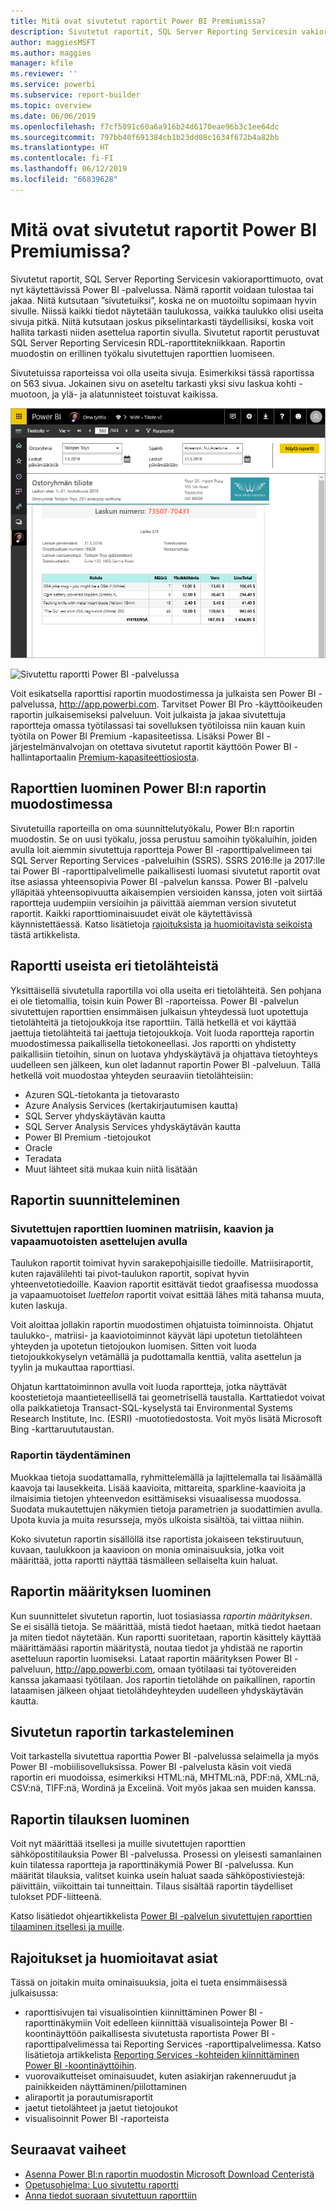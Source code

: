 ```yaml
---
title: Mitä ovat sivutetut raportit Power BI Premiumissa?
description: Sivutetut raportit, SQL Server Reporting Servicesin vakioraporttimuoto, ovat nyt käytettävissä Power BI -palvelussa. Nämä raportit voidaan tulostaa tai jakaa. Voit hallita raportin asettelua tarkasti. Ne näyttävät kaikki tiedot taulukossa, esimerkiksi vaikka taulukko käsittää useita sivuja.
author: maggiesMSFT
ms.author: maggies
manager: kfile
ms.reviewer: ''
ms.service: powerbi
ms.subservice: report-builder
ms.topic: overview
ms.date: 06/06/2019
ms.openlocfilehash: f7cf5091c60a6a916b24d6170eae96b3c1ee64dc
ms.sourcegitcommit: 797bb40f691384cb1b23dd08c1634f672b4a82bb
ms.translationtype: HT
ms.contentlocale: fi-FI
ms.lasthandoff: 06/12/2019
ms.locfileid: "66839628"
---
```

# <a name="what-are-paginated-reports-in-power-bi-premium"></a>Mitä ovat sivutetut raportit Power BI Premiumissa?

Sivutetut raportit, SQL Server Reporting Servicesin vakioraporttimuoto, ovat nyt käytettävissä Power BI -palvelussa. Nämä raportit voidaan tulostaa tai jakaa. Niitä kutsutaan ”sivutetuiksi”, koska ne on muotoiltu sopimaan hyvin sivulle. Niissä kaikki tiedot näytetään taulukossa, vaikka taulukko olisi useita sivuja pitkä. Niitä kutsutaan joskus pikselintarkasti täydellisiksi, koska voit hallita tarkasti niiden asettelua raportin sivulla. Sivutetut raportit perustuvat SQL Server Reporting Servicesin RDL-raporttitekniikkaan. Raportin muodostin on erillinen työkalu sivutettujen raporttien luomiseen. 

Sivutetuissa raporteissa voi olla useita sivuja. Esimerkiksi tässä raportissa on 563 sivua. Jokainen sivu on aseteltu tarkasti yksi sivu laskua kohti -muotoon, ja ylä- ja alatunnisteet toistuvat kaikissa.

![Sivutettu](media/paginated-reports-report-builder-power-bi/power-bi-paginated-wwi-report-page.png)

![Sivutettu raportti Power BI -palvelussa](media/report-builder-power-bi/report-builder-get-started-paginated-report.png)

Voit esikatsella raporttisi raportin muodostimessa ja julkaista sen Power BI -palvelussa, http://app.powerbi.com. Tarvitset Power BI Pro -käyttöoikeuden raportin julkaisemiseksi palveluun. Voit julkaista ja jakaa sivutettuja raportteja omassa työtilassasi tai sovelluksen työtiloissa niin kauan kuin työtila on Power BI Premium -kapasiteetissa. Lisäksi Power BI -järjestelmänvalvojan on otettava sivutetut raportit käyttöön Power BI -hallintaportaalin [Premium-kapasiteettiosiosta](service-admin-premium-workloads.md#paginated-reports-preview). 

## <a name="create-reports-in-power-bi-report-builder"></a>Raporttien luominen Power BI:n raportin muodostimessa

Sivutetuilla raporteilla on oma suunnittelutyökalu, Power BI:n raportin muodostin. Se on uusi työkalu, jossa perustuu samoihin työkaluihin, joiden avulla loit aiemmin sivutettuja raportteja Power BI -raporttipalvelimeen tai SQL Server Reporting Services -palveluihin (SSRS). SSRS 2016:lle ja 2017:lle tai Power BI -raporttipalvelimelle paikallisesti luomasi sivutetut raportit ovat itse asiassa yhteensopivia Power BI -palvelun kanssa. Power BI -palvelu ylläpitää yhteensopivuutta aikaisempien versioiden kanssa, joten voit siirtää raportteja uudempiin versioihin ja päivittää aiemman version sivutetut raportit. Kaikki raporttiominaisuudet eivät ole käytettävissä käynnistettäessä. Katso lisätietoja [rajoituksista ja huomioitavista seikoista](#limitations-and-considerations) tästä artikkelista.
     
## <a name="report-from-a-variety-of-data-sources"></a>Raportti useista eri tietolähteistä

Yksittäisellä sivutetulla raportilla voi olla useita eri tietolähteitä. Sen pohjana ei ole tietomallia, toisin kuin Power BI -raporteissa. Power BI -palvelun sivutettujen raporttien ensimmäisen julkaisun yhteydessä luot upotettuja tietolähteitä ja tietojoukkoja itse raporttiin. Tällä hetkellä et voi käyttää jaettuja tietolähteitä tai jaettuja tietojoukkoja. Voit luoda raportteja raportin muodostimessa paikallisella tietokoneellasi. Jos raportti on yhdistetty paikallisiin tietoihin, sinun on luotava yhdyskäytävä ja ohjattava tietoyhteys uudelleen sen jälkeen, kun olet ladannut raportin Power BI -palveluun. Tällä hetkellä voit muodostaa yhteyden seuraaviin tietolähteisiin:

- Azuren SQL-tietokanta ja tietovarasto
- Azure Analysis Services (kertakirjautumisen kautta)
- SQL Server yhdyskäytävän kautta
- SQL Server Analysis Services yhdyskäytävän kautta
- Power BI Premium -tietojoukot
- Oracle
- Teradata
- Muut lähteet sitä mukaa kuin niitä lisätään

## <a name="design-your-report"></a>Raportin suunnitteleminen  

### <a name="create-paginated-reports-with-matrix-chart-and-free-form-layouts"></a>Sivutettujen raporttien luominen matriisin, kaavion ja vapaamuotoisten asettelujen avulla

Taulukon raportit toimivat hyvin sarakepohjaisille tiedoille. Matriisiraportit, kuten rajavälilehti tai pivot-taulukon raportit, sopivat hyvin yhteenvetotiedoille. Kaavion raportit esittävät tiedot graafisessa muodossa ja vapaamuotoiset *luettelon* raportit voivat esittää lähes mitä tahansa muuta, kuten laskuja. 
  
Voit aloittaa jollakin raportin muodostimen ohjatuista toiminnoista. Ohjatut taulukko-, matriisi- ja kaaviotoiminnot käyvät läpi upotetun tietolähteen yhteyden ja upotetun tietojoukon luomisen. Sitten voit luoda tietojoukkokyselyn vetämällä ja pudottamalla kenttiä, valita asettelun ja tyylin ja mukauttaa raporttiasi.  
  
Ohjatun karttatoiminnon avulla voit luoda raportteja, jotka näyttävät koostetietoja maantieteellisellä tai geometrisellä taustalla. Karttatiedot voivat olla paikkatietoja Transact-SQL-kyselystä tai Environmental Systems Research Institute, Inc. (ESRI) -muototiedostosta. Voit myös lisätä Microsoft Bing -karttaruututaustan.  

### <a name="add-more-to-your-report"></a>Raportin täydentäminen

Muokkaa tietoja suodattamalla, ryhmittelemällä ja lajittelemalla tai lisäämällä kaavoja tai lausekkeita. Lisää kaavioita, mittareita, sparkline-kaavioita ja ilmaisimia tietojen yhteenvedon esittämiseksi visuaalisessa muodossa.  Suodata mukautettujen näkymien tietoja parametrien ja suodattimien avulla. Upota kuvia ja muita resursseja, myös ulkoista sisältöä, tai viittaa niihin.  

Koko sivutetun raportin sisällöllä itse raportista jokaiseen tekstiruutuun, kuvaan, taulukkoon ja kaavioon on monia ominaisuuksia, jotka voit määrittää, jotta raportti näyttää täsmälleen sellaiselta kuin haluat.

## <a name="creating-a-report-definition"></a>Raportin määrityksen luominen

Kun suunnittelet sivutetun raportin, luot tosiasiassa *raportin määrityksen*. Se ei sisällä tietoja. Se määrittää, mistä tiedot haetaan, mitkä tiedot haetaan ja miten tiedot näytetään. Kun raportti suoritetaan, raportin käsittely käyttää määrittämääsi raportin määritystä, noutaa tiedot ja yhdistää ne raportin asetteluun raportin luomiseksi. Lataat raportin määrityksen Power BI -palveluun, http://app.powerbi.com, omaan työtilaasi tai työtovereiden kanssa jakamaasi työtilaan. Jos raportin tietolähde on paikallinen, raportin lataamisen jälkeen ohjaat tietolähdeyhteyden uudelleen yhdyskäytävän kautta. 

## <a name="view-your-paginated-report"></a>Sivutetun raportin tarkasteleminen
Voit tarkastella sivutettua raporttia Power BI -palvelussa selaimella ja myös Power BI -mobiilisovelluksissa. Power BI -palvelusta käsin voit viedä raportin eri muodoissa, esimerkiksi HTML:nä, MHTML:nä, PDF:nä, XML:nä, CSV:nä, TIFF:nä, Wordinä ja Excelinä. Voit myös jakaa sen muiden kanssa.  

## <a name="create-a-subscription-to-your-report"></a>Raportin tilauksen luominen

Voit nyt määrittää itsellesi ja muille sivutettujen raporttien sähköpostitilauksia Power BI -palvelussa. Prosessi on yleisesti samanlainen kuin tilatessa raportteja ja raporttinäkymiä Power BI -palvelussa. Kun määrität tilauksia, valitset kuinka usein haluat saada sähköpostiviestejä: päivittäin, viikoittain tai tunneittain. Tilaus sisältää raportin täydelliset tulokset PDF-liitteenä.

Katso lisätiedot ohjeartikkelista [Power BI -palvelun sivutettujen raporttien tilaaminen itsellesi ja muille](paginated-reports-subscriptions.md). 

## <a name="limitations-and-considerations"></a>Rajoitukset ja huomioitavat asiat

Tässä on joitakin muita ominaisuuksia, joita ei tueta ensimmäisessä julkaisussa:

- raporttisivujen tai visualisointien kiinnittäminen Power BI -raporttinäkymiin Voit edelleen kiinnittää visualisointeja Power BI -koontinäyttöön paikallisesta sivutetusta raportista Power BI -raporttipalvelimessa tai Reporting Services -raporttipalvelimessa. Katso lisätietoja artikkelista [Reporting Services -kohteiden kiinnittäminen Power BI -koontinäyttöihin](https://docs.microsoft.com/sql/reporting-services/pin-reporting-services-items-to-power-bi-dashboards).
- vuorovaikutteiset ominaisuudet, kuten asiakirjan rakenneruudut ja painikkeiden näyttäminen/piilottaminen
- aliraportit ja porautumisraportit
- jaetut tietolähteet ja jaetut tietojoukot
- visualisoinnit Power BI -raporteista
 
## <a name="next-steps"></a>Seuraavat vaiheet

- [Asenna Power BI:n raportin muodostin Microsoft Download Centeristä](https://go.microsoft.com/fwlink/?linkid=2086513)
- [Opetusohjelma: Luo sivutettu raportti](paginated-reports-quickstart-aw.md)
- [Anna tiedot suoraan sivutettuun raporttiin](paginated-reports-enter-data.md)

  

